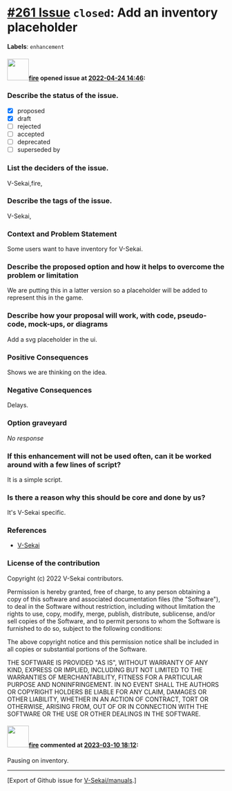 # [\#261 Issue](https://github.com/V-Sekai/manuals/issues/261) `closed`: Add an inventory placeholder
**Labels**: `enhancement`


#### <img src="https://avatars.githubusercontent.com/u/32321?u=c2e06a3d2b49a467aa907e54aa259516440267cc&v=4" width="50">[fire](https://github.com/fire) opened issue at [2022-04-24 14:46](https://github.com/V-Sekai/manuals/issues/261):

### Describe the status of the issue.

- [X] proposed
- [x] draft
- [ ] rejected
- [ ] accepted
- [ ] deprecated
- [ ] superseded by

### List the deciders of the issue.

V-Sekai,fire,

### Describe the tags of the issue.

V-Sekai,

### Context and Problem Statement

Some users want to have inventory for V-Sekai.

### Describe the proposed option and how it helps to overcome the problem or limitation

We are putting this in a latter version so a placeholder will be added to represent this in the game.

### Describe how your proposal will work, with code, pseudo-code, mock-ups, or diagrams

Add a svg placeholder in the ui.

### Positive Consequences

Shows we are thinking on the idea.

### Negative Consequences

Delays.

### Option graveyard

_No response_

### If this enhancement will not be used often, can it be worked around with a few lines of script?

It is a simple script.

### Is there a reason why this should be core and done by us?

It's V-Sekai specific.

### References

- [V-Sekai](https://v-sekai.org/)


### License of the contribution

Copyright (c) 2022 V-Sekai contributors.

Permission is hereby granted, free of charge, to any person obtaining a copy of this software and associated documentation files (the "Software"), to deal in the Software without restriction, including without limitation the rights to use, copy, modify, merge, publish, distribute, sublicense, and/or sell copies of the Software, and to permit persons to whom the Software is furnished to do so, subject to the following conditions:

The above copyright notice and this permission notice shall be included in all copies or substantial portions of the Software.

THE SOFTWARE IS PROVIDED "AS IS", WITHOUT WARRANTY OF ANY KIND, EXPRESS OR IMPLIED, INCLUDING BUT NOT LIMITED TO THE WARRANTIES OF MERCHANTABILITY, FITNESS FOR A PARTICULAR PURPOSE AND NONINFRINGEMENT. IN NO EVENT SHALL THE AUTHORS OR COPYRIGHT HOLDERS BE LIABLE FOR ANY CLAIM, DAMAGES OR OTHER LIABILITY, WHETHER IN AN ACTION OF CONTRACT, TORT OR OTHERWISE, ARISING FROM, OUT OF OR IN CONNECTION WITH THE SOFTWARE OR THE USE OR OTHER DEALINGS IN THE SOFTWARE.


#### <img src="https://avatars.githubusercontent.com/u/32321?u=c2e06a3d2b49a467aa907e54aa259516440267cc&v=4" width="50">[fire](https://github.com/fire) commented at [2023-03-10 18:12](https://github.com/V-Sekai/manuals/issues/261#issuecomment-1464190152):

Pausing on inventory.


-------------------------------------------------------------------------------



[Export of Github issue for [V-Sekai/manuals](https://github.com/V-Sekai/manuals).]
